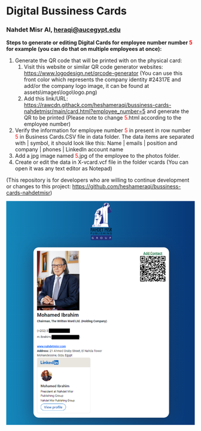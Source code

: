 # Digital Bussiness Cards #
### Nahdet Misr AI, heraqi@aucegypt.edu ###

**Steps to generate or editing Digital Cards for employee number number <span style="color:red">5</span> for example (you can do that on multiple employees at once):**

1. Generate the QR code that will be printed with on the physical card:
	1. Visit this website or similar QR code generator websites: https://www.logodesign.net/qrcode-generator (You can use this front color which represents the company identity #24317E and add/or the company logo image, it can be found at assets\images\logo\logo.png)
	2. Add this link/URL: https://rawcdn.githack.com/heshameraqi/bussiness-cards-nahdetmisr/main/card.html?employee_number=5 and generate the QR to be printed (Please note to change <span style="color:red">5</span>.html according to the employee number)
2. Verify the information for employee number <span style="color:red">5</span> in present in row number <span style="color:red">5</span> in Business Cards.CSV file in data folder. The data items are separated with | symbol, it should look like this: Name | emails | position and company | phones | LinkedIn account name
3. Add a jpg image named <span style="color:red">5</span>.jpg of the employee to the photos folder.
4. Create or edit the data in X-vcard.vcf file in the folder vcards (You can open it was any text editor as Notepad)

(This repository is for developers who are willing to continue development or changes to this project: https://github.com/heshameraqi/bussiness-cards-nahdetmisr)

![sample](./assets/Sample.png)